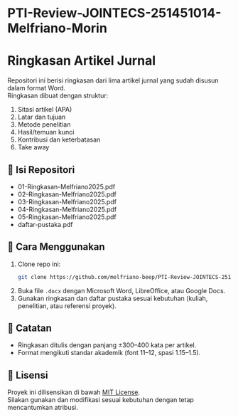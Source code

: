 # PTI-Review-JOINTECS-251451014-Melfriano-Morin

# Ringkasan Artikel Jurnal

Repositori ini berisi ringkasan dari lima artikel jurnal yang sudah disusun dalam format Word.  
Ringkasan dibuat dengan struktur:  
1. Sitasi artikel (APA)  
2. Latar dan tujuan  
3. Metode penelitian  
4. Hasil/temuan kunci  
5. Kontribusi dan keterbatasan  
6. Take away  

## 📂 Isi Repositori
- 01-Ringkasan-Melfriano2025.pdf  
- 02-Ringkasan-Melfriano2025.pdf
- 03-Ringkasan-Melfriano2025.pdf
- 04-Ringkasan-Melfriano2025.pdf
- 05-Ringkasan-Melfriano2025.pdf
- daftar-pustaka.pdf 

## 🚀 Cara Menggunakan
1. Clone repo ini:
   ```bash
   git clone https://github.com/melfriano-beep/PTI-Review-JOINTECS-251451014-Melfriano-Morin.git
   ```
2. Buka file `.docx` dengan Microsoft Word, LibreOffice, atau Google Docs.  
3. Gunakan ringkasan dan daftar pustaka sesuai kebutuhan (kuliah, penelitian, atau referensi proyek).  

## 📝 Catatan
- Ringkasan ditulis dengan panjang ±300–400 kata per artikel.  
- Format mengikuti standar akademik (font 11–12, spasi 1.15–1.5).  

## 📖 Lisensi
Proyek ini dilisensikan di bawah [MIT License](LICENSE).  
Silakan gunakan dan modifikasi sesuai kebutuhan dengan tetap mencantumkan atribusi.  

